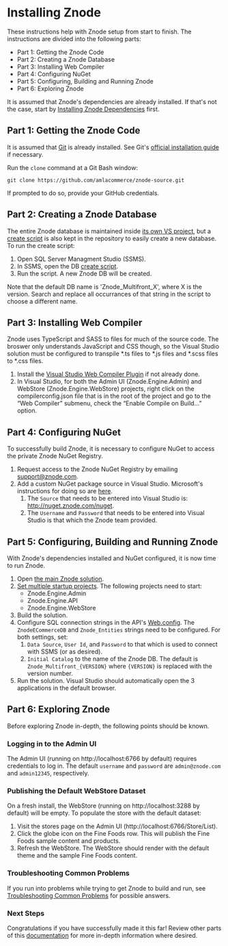 # Installing Znode
These instructions help with Znode setup from start to finish. The instructions are divided into the following parts:
* Part 1: Getting the Znode Code
* Part 2: Creating a Znode Database
* Part 3: Installing Web Compiler
* Part 4: Configuring NuGet
* Part 5: Configuring, Building and Running Znode
* Part 6: Exploring Znode

It is assumed that Znode's dependencies are already installed. If that's not the case, start by [Installing Znode Dependencies](../installing-dependencies/README.md) first.

## Part 1: Getting the Znode Code
It is assumed that [Git](https://git-scm.com/) is already installed. See Git's [official installation guide](https://git-scm.com/book/en/v2/Getting-Started-Installing-Git) if necessary.

Run the `clone` command at a Git Bash window:

`git clone https://github.com/amlacommerce/znode-source.git`

If prompted to do so, provide your GitHub credentials.

## Part 2: Creating a Znode Database
The entire Znode database is maintained inside [its own VS project](https://github.com/amlacommerce/znode-source/blob/master/Database/Znode_Multifront_Dev/Znode_Multifront_Dev.sln), but a [create script](https://github.com/amlacommerce/znode-source/blob/master/Database/Znode%20Multifront%209.2.0%20Database%20Script%20(for%20fresh%20installation)/Znode_Multifront_920.sql) is also kept in the repository to easily create a new database. To run the create script:
1. Open SQL Server Managment Studio (SSMS).
1. In SSMS, open the DB [create script](https://github.com/amlacommerce/znode-source/blob/master/Database/Znode%20Multifront%209.2.0%20Database%20Script%20(for%20fresh%20installation)/Znode_Multifront_920.sql).
1. Run the script. A new Znode DB will be created.

Note that the default DB name is 'Znode_Multifront_X', where X is the version. Search and replace all occurrances of that string in the script to choose a different name.

## Part 3: Installing Web Compiler
Znode uses TypeScript and SASS to files for much of the source code. The broswer only understands JavaScript and CSS though, so the Visual Studio solution must be configured to transpile *.ts files to *.js files and *.scss files to *.css files.

1. Install the [Visual Studio Web Compiler Plugin](https://marketplace.visualstudio.com/items?itemName=MadsKristensen.WebCompiler) if not already done.
1. In Visual Studio, for both the Admin UI (Znode.Engine.Admin) and WebStore (Znode.Engine.WebStore) projects, right click on the compilerconfig.json file that is in the root of the project and go to the “Web Compiler” submenu, check the “Enable Compile on Build…” option.

## Part 4: Configuring NuGet
To successfully build Znode, it is necessary to configure NuGet to access the private Znode NuGet Registry.
1. Request access to the Znode NuGet Registry by emailing support@znode.com.
1. Add a custom NuGet package source in Visual Studio. Microsoft's instructions for doing so are [here](https://docs.microsoft.com/en-us/nuget/tools/package-manager-ui#package-sources).
    1. The `Source` that needs to be entered into Visual Studio is: http://nuget.znode.com/nuget.
    1. The `Username` and `Password` that needs to be entered into Visual Studio is that which the Znode team provided.

## Part 5: Configuring, Building and Running Znode
With Znode's dependencies installed and NuGet configured, it is now time to run Znode.
1. Open [the main Znode solution](https://github.com/amlacommerce/znode-source/blob/master/Projects/Znode.Multifront.sln).
1. [Set multiple startup projects](https://docs.microsoft.com/en-us/visualstudio/ide/how-to-set-multiple-startup-projects?view=vs-2017). The following projects need to start:
    - Znode.Engine.Admin
    - Znode.Engine.API
    - Znode.Engine.WebStore
1. Build the solution.
1. Configure SQL connection strings in the API's [Web.config](https://github.com/amlacommerce/znode-source/blob/master/Projects/Znode.Engine.Api/Web.config). The `ZnodeECommerceDB` and `Znode_Entities` strings need to be configured. For both settings, set:
    1. `Data Source`, `User Id`, and `Password` to that which is used to connect with SSMS (or as desired).
    1. `Initial Catalog` to the name of the Znode DB. The default is `Znode_Multifront_{VERSION}` where `{VERSION}` is replaced with the version number.
1. Run the solution. Visual Studio should automatically open the 3 applications in the default browser.

## Part 6: Exploring Znode
Before exploring Znode in-depth, the following points should be known.

### Logging in to the Admin UI
The Admin UI (running on http://localhost:6766 by default) requires credentials to log in. The default `username` and `password` are `admin@znode.com` and `admin12345`, respectively.

### Publishing the Default WebStore Dataset
On a fresh install, the WebStore (running on http://localhost:3288 by default) will be empty. To populate the store with the default dataset:
1. Visit the stores page on the Admin UI (http://localhost:6766/Store/List).
1. Click the globe icon on the Fine Foods row. This will publish the Fine Foods sample content and products.
1. Refresh the WebStore. The WebStore should render with the default theme and the sample Fine Foods content.

### Troubleshooting Common Problems

If you run into problems while trying to get Znode to build and run, see [Troubleshooting Common Problems](/docs/troubleshooting/README.md) for possible answers.

### Next Steps
Congratulations if you have successfully made it this far! Review other parts of this [documentation](/README.md) for more in-depth information where desired.
